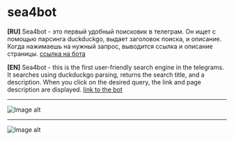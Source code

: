 # sea4bot
**[RU]**
Sea4bot - это первый удобный поисковик в телеграм. 
Он ищет с помощью парсинга duckduckgo, выдает заголовок поиска, и описание. 
Когда нажимаешь на нужный запрос, выводится ссылка и описание страницы.
[ссылка на бота](https://t.me/sea4bot)

**[EN]**
Sea4bot - this is the first user-friendly search engine in the telegrams.
It searches using duckduckgo parsing, returns the search title, and a description.
When you click on the desired query, the link and page description are displayed.
[link to the bot](https://t.me/sea4bot)

***
![Image alt](https://i0.wampi.ru/2020/08/21/Screenshot_145aa17cbc4db7a0b.png)
***
![Image alt](https://ia.wampi.ru/2020/08/21/Screenshot_24ab03e04e5bef720.png)
